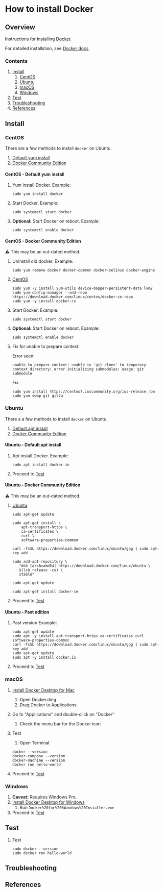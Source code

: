 # How to install Docker

## Overview

Instructions for installing [Docker](https://www.docker.com/).

For detailed installation, see [Docker docs](https://docs.docker.com/install/).

### Contents

1. [Install](#install)
    1. [CentOS](#centos)
    1. [Ubuntu](#ubuntu)
    1. [macOS](#macos)
    1. [Windows](#windows)
1. [Test](#test)
1. [Troubleshooting](#troubleshooting)
1. [References](#references)

## Install

### CentOS

There are a few methods to install `docker` on Ubuntu.

1. [Default yum install](#centos---default-yum-install)
1. [Docker Community Edition](#centos---docker-community-edition)

#### CentOS - Default yum install

1. Yum install Docker.
   Example:

    ```console
    sudo yum install docker
    ```

1. Start Docker.
   Example:

    ```console
    sudo systemctl start docker
    ```

1. **Optional:** Start Docker on reboot.
   Example:

    ```console
    sudo systemctl enable docker
    ```

#### CentOS - Docker Community Edition

:warning: This may be an out-dated method.

1. Uninstall old docker.
   Example:

    ```console
    sudo yum remove docker docker-common docker-selinux docker-engine
    ```

1. [CentOS](https://docs.docker.com/install/linux/docker-ce/centos/)

    ```console
    sudo yum -y install yum-utils device-mapper-persistent-data lvm2
    sudo yum-config-manager --add-repo https://download.docker.com/linux/centos/docker-ce.repo
    sudo yum -y install docker-ce
    ```

1. Start Docker.
   Example:

    ```console
    sudo systemctl start docker
    ```

1. **Optional:** Start Docker on reboot.
   Example:

    ```console
    sudo systemctl enable docker
    ```

1. Fix for unable to prepare context.

    Error seen:

    ```console
    unable to prepare context: unable to 'git clone' to temporary context directory: error initializing submodules: usage: git submodule
    ```

    Fix:

    ```console
    sudo yum install https://centos7.iuscommunity.org/ius-release.rpm
    sudo yum swap git git2u
    ```

### Ubuntu

There a a few methods to install `docker` on Ubuntu.

1. [Default apt install](#ubuntu---default-apt-install)
1. [Docker Community Edition](#ubuntu---docker-community-edition)

#### Ubuntu - Default apt install

1. Apt install Docker.
   Example:

    ```console
    sudo apt install docker.io
    ```

1. Proceed to [Test](#test)

#### Ubuntu - Docker Community Edition

:warning: This may be an out-dated method.

1. [Ubuntu](https://docs.docker.com/install/linux/docker-ce/ubuntu/)

    ```console
    sudo apt-get update

    sudo apt-get install \
        apt-transport-https \
        ca-certificates \
        curl \
        software-properties-common

    curl -fsSL https://download.docker.com/linux/ubuntu/gpg | sudo apt-key add -

    sudo add-apt-repository \
       "deb [arch=amd64] https://download.docker.com/linux/ubuntu \
       $(lsb_release -cs) \
       stable"

    sudo apt-get update

    sudo apt-get install docker-ce
    ```

1. Proceed to [Test](#test)

#### Ubuntu - Past edition

1. Past version
   Example:

    ```console
    sudo apt-get update
    sudo apt -y install apt-transport-https ca-certificates curl software-properties-common
    curl -fsSL https://download.docker.com/linux/ubuntu/gpg | sudo apt-key add -
    sudo apt-get update
    sudo apt -y install docker.io
    ```

1. Proceed to [Test](#test)

### macOS

1. [Install Docker Desktop for Mac](https://docs.docker.com/docker-for-mac/install/)
    1. Open Docker.dmg
    1. Drag Docker to Applications

1. Go to "Applications" and double-click on "Docker"
    1. Check the menu bar for the Docker icon

1. Test
    1. Open Terminal

    ```console
    docker --version
    docker-compose --version
    docker-machine --version
    docker run hello-world
    ```

1. Proceed to [Test](#test)

### Windows

1. **Caveat:** Requires Windows Pro.
1. [Install Docker Desktop for Windows](https://docs.docker.com/docker-for-windows/install/)
    1. Run `Docker%20for%20%Windows%20Installer.exe`
1. Proceed to [Test](#test)

## Test

1. Test

    ```console
    sudo docker --version
    sudo docker run hello-world
    ```

## Troubleshooting

## References
